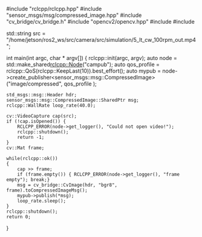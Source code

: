#include "rclcpp/rclcpp.hpp"
#include "sensor_msgs/msg/compressed_image.hpp"
#include "cv_bridge/cv_bridge.h"
#include "opencv2/opencv.hpp"
#include <memory>
#include <chrono>

std::string src = "/home/jetson/ros2_ws/src/camera/src/simulation/5_lt_cw_100rpm_out.mp4";

int main(int argc, char * argv[])
{
    rclcpp::init(argc, argv);
    auto node = std::make_shared<rclcpp::Node>("campub");
    auto qos_profile = rclcpp::QoS(rclcpp::KeepLast(10)).best_effort();
    auto mypub = node->create_publisher<sensor_msgs::msg::CompressedImage>("image/compressed", qos_profile );
    
    std_msgs::msg::Header hdr;
    sensor_msgs::msg::CompressedImage::SharedPtr msg;
    rclcpp::WallRate loop_rate(40.0);

    cv::VideoCapture cap(src);
    if (!cap.isOpened()) {
        RCLCPP_ERROR(node->get_logger(), "Could not open video!");
        rclcpp::shutdown();
        return -1;
    }
    cv::Mat frame;

    while(rclcpp::ok())
    {
        cap >> frame;
        if (frame.empty()) { RCLCPP_ERROR(node->get_logger(), "frame empty"); break;}
        msg = cv_bridge::CvImage(hdr, "bgr8", frame).toCompressedImageMsg();
        mypub->publish(*msg);
        loop_rate.sleep();
    }
    rclcpp::shutdown();
    return 0;
}
